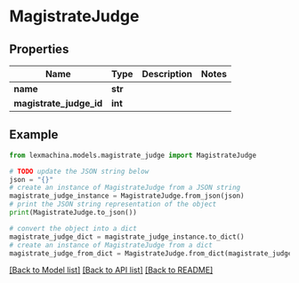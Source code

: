 # MagistrateJudge


## Properties

Name | Type | Description | Notes
------------ | ------------- | ------------- | -------------
**name** | **str** |  | 
**magistrate_judge_id** | **int** |  | 

## Example

```python
from lexmachina.models.magistrate_judge import MagistrateJudge

# TODO update the JSON string below
json = "{}"
# create an instance of MagistrateJudge from a JSON string
magistrate_judge_instance = MagistrateJudge.from_json(json)
# print the JSON string representation of the object
print(MagistrateJudge.to_json())

# convert the object into a dict
magistrate_judge_dict = magistrate_judge_instance.to_dict()
# create an instance of MagistrateJudge from a dict
magistrate_judge_from_dict = MagistrateJudge.from_dict(magistrate_judge_dict)
```
[[Back to Model list]](../README.md#documentation-for-models) [[Back to API list]](../README.md#documentation-for-api-endpoints) [[Back to README]](../README.md)


